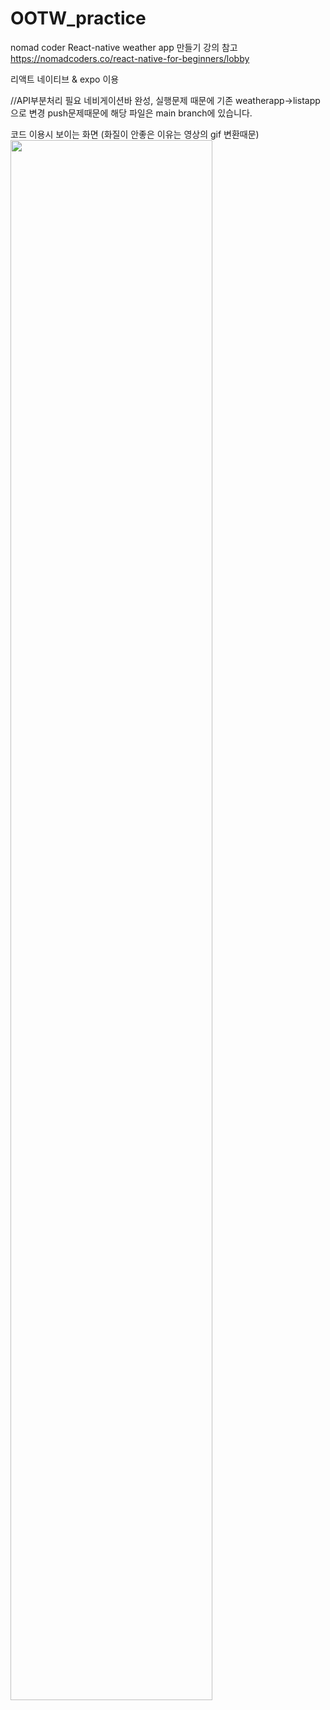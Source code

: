 # OOTW_practice
nomad coder React-native weather app 만들기 강의 참고
https://nomadcoders.co/react-native-for-beginners/lobby

리액트 네이티브 & expo 이용

//API부분처리 필요
네비게이션바 완성, 실행문제 때문에 기존 weatherapp->listapp으로 변경
push문제때문에 해당 파일은 main branch에 있습니다. 

코드 이용시 보이는 화면 (화질이 안좋은 이유는 영상의 gif 변환때문)  
<img width="80%" src="https://github.com/havhap/OOTW_practice/assets/104005566/63f54690-624f-4902-9931-246c84ed3636"/>

